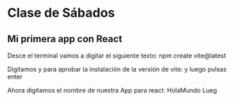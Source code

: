 # Clase de Sábados
## Mi primera app con React

Desce el terminal vamos a digitar el siguiente texto: 
npm create vite@latest

Digitamos y para aprobar la instalación de la versión de vite: y luego pulsas enter

Ahora digitamos el nombre de nuestra App para react: HolaMundo
Lueg